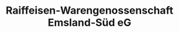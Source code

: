 ---
title: "Raiffeisen-Warengenossenschaft Emsland-Süd eG"
url: /freren/raiffeisen-warengenossenschaft-emsland-sued-eg/
shop: Landwirtschaftlich
---